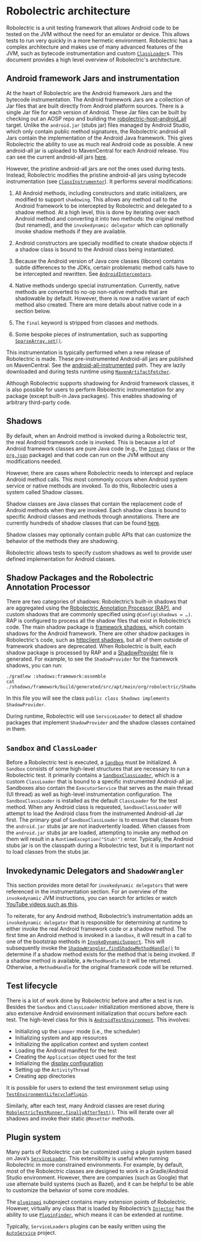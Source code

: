 # Robolectric architecture

Robolectric is a unit testing framework that allows Android code to be tested on the JVM without the
need for an emulator or device. This allows tests to run very quickly in a more hermetic
environment. Robolectric has a complex architecture and makes use of many advanced features of the
JVM, such as bytecode instrumentation and custom [`ClassLoader`][class-loader]s. This document
provides a high level overview of Robolectric's architecture.

## Android framework Jars and instrumentation

At the heart of Robolectric are the Android framework Jars and the bytecode instrumentation. The
Android framework Jars are a collection of Jar files that are built directly from Android platform
sources. There is a single Jar file for each version of Android. These Jar files can be built by
checking out an AOSP repo and building the
[robolectric-host-android\_all][robolectric-host-android-all] target. Unlike the `android.jar`
(stubs jar) files managed by Android Studio, which only contain public method signatures, the
Robolectric android-all Jars contain the implementation of the Android Java framework. This gives
Robolectric the ability to use as much real Android code as possible. A new android-all jar is
uploaded to MavenCentral for each Android release. You can see the current android-all
jars [here][android-all-jars].

However, the pristine android-all jars are not the ones used during tests. Instead, Robolectric
modifies the pristine android-all jars using bytecode instrumentation (see
[`ClassInstrumentor`][class-instrumentor]). It performs several modifications:

1. All Android methods, including constructors and static initializers, are
   modified to support `shadowing`. This allows any method call to the Android
   framework to be intercepted by Robolectric and delegated to a shadow method.
   At a high level, this is done by iterating over each Android method and
   converting it into two methods: the original method (but renamed), and the
   `invokedynamic delegator` which can optionally invoke shadow methods if they
   are available.

1. Android constructors are specially modified to create shadow objects if a
   shadow class is bound to the Android class being instantiated.

1. Because the Android version of Java core classes (libcore) contains subtle differences to the
   JDKs, certain problematic method calls have to be intercepted and rewritten. See
   [`AndroidInterceptors`][android-interceptors].

1. Native methods undergo special instrumentation. Currently, native methods are
   converted to no-op non-native methods that are shadowable by default.
   However, there is now a native variant of each method also created. There are 
   more details about native code in a section below.

1. The `final` keyword is stripped from classes and methods.

1. Some bespoke pieces of instrumentation, such as supporting
   [`SparseArray.set()`][sparse-array-set].

This instrumentation is typically performed when a new release of Robolectric is made. These
pre-instrumented Android-all jars are published on MavenCentral. See
the [android-all-instrumented][android-all-instrumented] path. They are lazily downloaded and during
tests runtime using [`MavenArtifactFetcher`][maven-artifact-fetcher].

Although Robolectric supports shadowing for Android framework classes, it is
also possible for users to perform Robolectric instrumentation for any package
(except built-in Java packages). This enables shadowing of arbitrary third-party code.

## Shadows

By default, when an Android method is invoked during a Robolectric test, the real Android framework
code is invoked. This is because a lot of Android framework classes are pure Java code (e.g., the
[`Intent`][intent-source] class or the [`org.json`][org-json-package] package) and that code can run
on the JVM without any modifications needed.

However, there are cases where Robolectric needs to intercept and replace
Android method calls. This most commonly occurs when Android system service or
native methods are invoked. To do this, Robolectric uses a system called Shadow
classes.

Shadow classes are Java classes that contain the replacement code of Android methods when they are
invoked. Each shadow class is bound to specific Android classes and methods through annotations.
There are currently hundreds of shadow classes that can be found [here][shadows-list].

Shadow classes may optionally contain public APIs that can customize the
behavior of the methods they are shadowing.

Robolectric allows tests to specify custom shadows as well to provide user
defined implementation for Android classes.

## Shadow Packages and the Robolectric Annotation Processor 

There are two categories of shadows: Robolectric’s built-in shadows that are aggregated using the
[Robolectric Annotation Processor (RAP)][robolectric-annotation-processor], and custom shadows that
are commonly specified using `@Config(shadows = …)`. RAP is configured to process all the shadow
files that exist in Robolectric’s code. The main shadow package is
[framework shadows][framework-shadows], which contain shadows for the Android framework. There are
other shadow packages in Robolectric's code, such as [httpclient shadows][httpclient-shadows], but
all of them outside of framework shadows are deprecated. When Robolectric is built, each shadow
package is processed by RAP and a [ShadowProvider][shadow-provider] file is generated. For example,
to see the `ShadowProvider` for the framework shadows, you can run:

```shell
./gradlew :shadows:framework:assemble
cat ./shadows/framework/build/generated/src/apt/main/org/robolectric/Shadows.java
```

In this file you will see the class `public class Shadows implements
ShadowProvider`.

During runtime, Robolectric will use `ServiceLoader` to detect all shadow packages
that implement `ShadowProvider` and the shadow classes contained in them.

## `Sandbox` and `ClassLoader`

Before a Robolectric test is executed, a [`Sandbox`][sandbox-source] must be initialized. A
`Sandbox` consists of some high-level structures that are necessary to run a Robolectric test. It
primarily contains a [`SandboxClassLoader`][sandbox-class-loader], which is a custom `ClassLoader`
that is bound to a specific instrumented Android-all jar. Sandboxes also contain the
`ExecutorService` that serves as the main thread (UI thread) as well as high-level instrumentation
configuration. The `SandboxClassLoader` is installed as the default `ClassLoader` for the test
method. When any Android class is requested, `SandboxClassLoader` will attempt to load the Android
class from the instrumented Android-all Jar first. The primary goal of `SandboxClassLoader` is to
ensure that classes from the `android.jar` stubs jar are not inadvertently loaded. When classes from
the `android.jar` stubs jar are loaded, attempting to invoke any method on them will result in a
`RuntimeException("Stub!")` error. Typically, the Android stubs jar is on the classpath during a
Robolectric test, but it is important not to load classes from the stubs jar.

## Invokedynamic Delegators and `ShadowWrangler`

This section provides more detail for `invokedynamic delegators` that were referenced in the
instrumentation section. For an overview of the `invokedynamic` JVM instructions, you can search for
articles or watch [YouTube videos such as this][invoke-dynamic-video].

To reiterate, for any Android method, Robolectric’s instrumentation adds an
`invokedynamic delegator` that is responsible for determining at runtime to either invoke the real
Android framework code or a shadow method. The first time an Android method is invoked in a
`Sandbox`, it will result in a call to one of the bootstrap methods in
[`InvokeDynamicSupport`][invoke-dynamic-support]. This will subsequently invoke the
[`ShadowWrangler.findShadowMethodHandle()`][shadow-wrangler-find-shadow-method-handle] to determine
if a shadow method exists for the method that is being invoked. If a shadow method is available, a
`MethodHandle` to it will be returned. Otherwise, a `MethodHandle` for the original framework code
will be returned.

## Test lifecycle

There is a lot of work done by Robolectric before and after a test is run. Besides the `Sandbox` and
`ClassLoader` initialization mentioned above, there is also extensive Android environment
initialization that occurs before each test. The high-level class for this is
[`AndroidTestEnvironment`][android-test-environment]. This involves:

* Initializing up the `Looper` mode (i.e., the scheduler)
* Initializing system and app resources
* Initializing the application context and system context
* Loading the Android manifest for the test
* Creating the `Application` object used for the test
* Initializing the [display configuration](device-configuration.md)
* Setting up the `ActivityThread`
* Creating app directories

It is possible for users to extend the test environment setup using
[`TestEnvironmentLifecyclePlugin`][test-environment-lifecycle-plugin].

Similarly, after each test, many Android classes are reset during
[`RobolectricTestRunner.finallyAfterTest()`][robolectric-test-runner-finally-after-test]. This will
iterate over all shadows and invoke their static `@Resetter` methods.

## Plugin system

Many parts of Robolectric can be customized using a plugin system based on Java’s
[`ServiceLoader`][service-loader]. This extensibility is useful when running Robolectric in more
constrained environments. For example, by default, most of the Robolectric classes are designed to
work in a Gradle/Android Studio environment. However, there are companies (such as Google) that use
alternate build systems (such as Bazel), and it can be helpful to be able to customize the behavior
of some core modules.

The [`pluginapi`][plugin-api] subproject contains many extension points of Robolectric. However,
virtually any class that is loaded by Robolectric’s [`Injector`][injector-source] has the ability to
use [`PluginFinder`][plugin-finder], which means it can be extended at runtime.

Typically, `ServiceLoaders` plugins can be easily written using the [`AutoService`][auto-service]
project.

[android-all-jars]: https://repo1.maven.org/maven2/org/robolectric/android-all
[android-all-instrumented]: https://repo1.maven.org/maven2/org/robolectric/android-all-instrumented
[android-interceptors]: https://github.com/robolectric/robolectric/blob/master/sandbox/src/main/java/org/robolectric/interceptors/AndroidInterceptors.java
[android-test-environment]: https://github.com/robolectric/robolectric/blob/master/robolectric/src/main/java/org/robolectric/android/internal/AndroidTestEnvironment.java
[auto-service]: https://github.com/google/auto/tree/main/service
[class-instrumentor]: https://github.com/robolectric/robolectric/blob/master/sandbox/src/main/java/org/robolectric/internal/bytecode/ClassInstrumentor.java
[class-loader]: https://docs.oracle.com/javase/8/docs/api/java/lang/ClassLoader.html
[framework-shadows]: https://github.com/robolectric/robolectric/tree/master/shadows/framework
[httpclient-shadows]: https://github.com/robolectric/robolectric/tree/master/shadows/httpclient
[injector-source]: https://github.com/robolectric/robolectric/blob/master/utils/src/main/java/org/robolectric/util/inject/Injector.java
[intent-source]: https://cs.android.com/android/platform/superproject/main/+/main:frameworks/base/core/java/android/content/Intent.java
[invoke-dynamic-support]: https://github.com/robolectric/robolectric/blob/master/sandbox/src/main/java/org/robolectric/internal/bytecode/InvokeDynamicSupport.java
[invoke-dynamic-video]: https://www.youtube.com/watch?v=KhiECfzyVt0
[maven-artifact-fetcher]: https://github.com/robolectric/robolectric/blob/master/plugins/maven-dependency-resolver/src/main/java/org/robolectric/internal/dependency/MavenArtifactFetcher.java
[org-json-package]: https://cs.android.com/android/platform/superproject/main/+/main:libcore/json/src/main/java/org/json
[plugin-api]: https://github.com/robolectric/robolectric/tree/master/pluginapi
[plugin-finder]: https://github.com/robolectric/robolectric/blob/master/utils/src/main/java/org/robolectric/util/inject/PluginFinder.java
[robolectric-annotation-processor]: https://github.com/robolectric/robolectric/blob/master/processor/src/main/java/org/robolectric/annotation/processing/RobolectricProcessor.java
[robolectric-host-android-all]: https://cs.android.com/android/platform/superproject/main/+/main:external/robolectric/Android.bp;l=112
[robolectric-test-runner-finally-after-test]: https://github.com/robolectric/robolectric/blob/master/robolectric/src/main/java/org/robolectric/RobolectricTestRunner.java#L299
[sandbox-class-loader]: https://github.com/robolectric/robolectric/blob/master/sandbox/src/main/java/org/robolectric/internal/bytecode/SandboxClassLoader.java
[sandbox-source]: https://github.com/robolectric/robolectric/blob/master/sandbox/src/main/java/org/robolectric/internal/bytecode/Sandbox.java
[service-loader]: https://docs.oracle.com/javase/8/docs/api/java/util/ServiceLoader.html
[shadow-provider]: https://github.com/robolectric/robolectric/blob/master/shadowapi/src/main/java/org/robolectric/internal/ShadowProvider.java
[shadow-wrangler-find-shadow-method-handle]: https://github.com/robolectric/robolectric/blob/master/sandbox/src/main/java/org/robolectric/internal/bytecode/ShadowWrangler.java#L170
[shadows-list]: https://github.com/robolectric/robolectric/tree/master/shadows/framework/src/main/java/org/robolectric/shadows
[sparse-array-set]: https://github.com/robolectric/robolectric/blob/master/sandbox/src/main/java/org/robolectric/internal/bytecode/ClassInstrumentor.java#L204
[test-environment-lifecycle-plugin]: https://github.com/robolectric/robolectric/blob/master/pluginapi/src/main/java/org/robolectric/pluginapi/TestEnvironmentLifecyclePlugin.java
